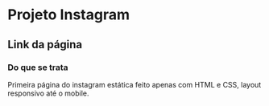 # Projeto Instagram

## Link da página


### Do que se trata
Primeira página do instagram estática feito apenas com HTML e CSS, layout responsivo até o mobile.